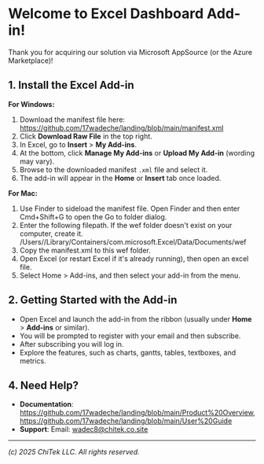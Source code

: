 # Welcome to Excel Dashboard Add-in!

Thank you for acquiring our solution via Microsoft AppSource (or the Azure Marketplace)! 

## 1. Install the Excel Add-in
**For Windows:**
1. Download the manifest file here: https://github.com/17wadeche/landing/blob/main/manifest.xml
2. Click **Download Raw File** in the top right.
3. In Excel, go to **Insert** > **My Add-ins**.
4. At the bottom, click **Manage My Add-ins** or **Upload My Add-in** (wording may vary).
5. Browse to the downloaded manifest `.xml` file and select it.
6. The add-in will appear in the **Home** or **Insert** tab once loaded.

**For Mac:**
1. Use Finder to sideload the manifest file. Open Finder and then enter Cmd+Shift+G to open the Go to folder dialog.
2. Enter the following filepath. If the wef folder doesn't exist on your computer, create it.
/Users/<username>/Library/Containers/com.microsoft.Excel/Data/Documents/wef
3. Copy the manifest.xml to this wef folder.
4. Open Excel (or restart Excel if it's already running), then open an excel file.
5. Select Home > Add-ins, and then select your add-in from the menu.

## 2. Getting Started with the Add-in
- Open Excel and launch the add-in from the ribbon (usually under **Home** > **Add-ins** or similar).
- You will be prompted to register with your email and then subscribe.
- After subscribing you will log in.
- Explore the features, such as charts, gantts, tables, textboxes, and metrics.

## 4. Need Help?
- **Documentation**: https://github.com/17wadeche/landing/blob/main/Product%20Overview, https://github.com/17wadeche/landing/blob/main/User%20Guide
- **Support**: Email: wadec8@chitek.co.site

---

*(c) 2025 ChiTek LLC. All rights reserved.* 
